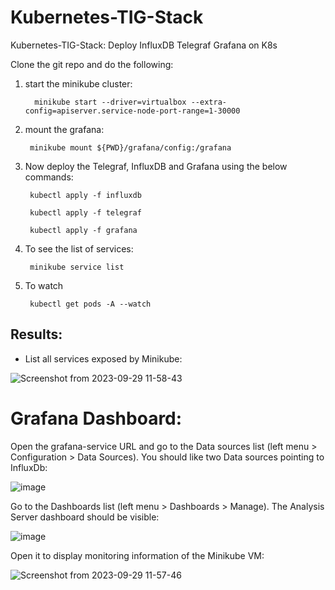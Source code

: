 # Kubernetes-TIG-Stack
Kubernetes-TIG-Stack: Deploy InfluxDB Telegraf  Grafana on K8s 

Clone the git repo and do the following:

1. start the minikube cluster:
   
         minikube start --driver=virtualbox --extra-config=apiserver.service-node-port-range=1-30000

2. mount the grafana:

        minikube mount ${PWD}/grafana/config:/grafana

3. Now deploy the Telegraf, InfluxDB and Grafana using the below commands:

        kubectl apply -f influxdb

        kubectl apply -f telegraf

        kubectl apply -f grafana


4. To see the list of services:

        minikube service list

5. To watch

        kubectl get pods -A --watch



## Results:

- List all services exposed by Minikube:


![Screenshot from 2023-09-29 11-58-43](https://github.com/eternalamit5/Kubernetes-TIG-Stack/assets/44448083/9d686e35-1c61-4014-bc38-7212aa993058)



# Grafana Dashboard:

Open the grafana-service URL and go to the Data sources list (left menu > Configuration > Data Sources). You should like two Data sources pointing to InfluxDb:

![image](https://github.com/eternalamit5/Kubernetes-TIG-Stack/assets/44448083/75108ac0-2d7a-488d-b8b5-a4857dee8bdb)


Go to the Dashboards list (left menu > Dashboards > Manage). The Analysis Server dashboard should be visible:

![image](https://github.com/eternalamit5/Kubernetes-TIG-Stack/assets/44448083/a5efe1eb-2fb4-4431-a6d4-5f9219279f93)


Open it to display monitoring information of the Minikube VM:

![Screenshot from 2023-09-29 11-57-46](https://github.com/eternalamit5/Kubernetes-TIG-Stack/assets/44448083/ffabb253-adb3-4bf9-8cb0-4a022b92ea03)


